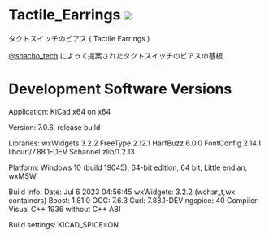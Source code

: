 # Tactile_Earrings [![](https://img.shields.io/twitter/follow/shacho_tech?&label=shacho_tech&logo=twitter)](https://twitter.com/@shacho_tech)

タクトスイッチのピアス ( Tactile Earrings ) 

[@shacho_tech](https://twitter.com/@shacho_tech) によって提案されたタクトスイッチのピアスの基板

# Development Software Versions
Application: KiCad x64 on x64

Version: 7.0.6, release build

Libraries:
	wxWidgets 3.2.2
	FreeType 2.12.1
	HarfBuzz 6.0.0
	FontConfig 2.14.1
	libcurl/7.88.1-DEV Schannel zlib/1.2.13

Platform: Windows 10 (build 19045), 64-bit edition, 64 bit, Little endian, wxMSW

Build Info:
	Date: Jul  6 2023 04:56:45
	wxWidgets: 3.2.2 (wchar_t,wx containers)
	Boost: 1.81.0
	OCC: 7.6.3
	Curl: 7.88.1-DEV
	ngspice: 40
	Compiler: Visual C++ 1936 without C++ ABI

Build settings:
	KICAD_SPICE=ON

